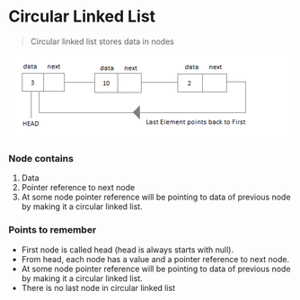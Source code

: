 # Circular Linked List

> Circular linked list stores data in nodes

![circular linked list](./images/circular-linked-list.png)

### Node contains

1. Data
1. Pointer reference to next node
1. At some node pointer reference will be pointing to data of previous node by making it a circular linked list.

### Points to remember

- First node is called head (head is always starts with null).
- From head, each node has a value and a pointer reference to next node.
- At some node pointer reference will be pointing to data of previous node by making it a circular linked list.
- There is no last node in circular linked list
